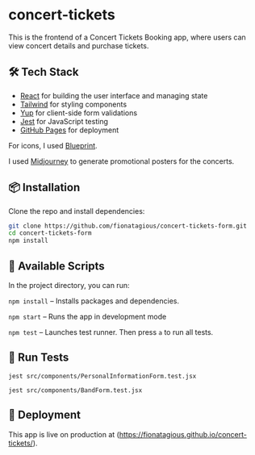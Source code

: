 # concert-tickets

This is the frontend of a Concert Tickets Booking app, where users can view concert details and purchase tickets.

## 🛠️ Tech Stack

- [React](https://react.dev/) for building the user interface and managing state
- [Tailwind](https://tailwindcss.com/) for styling components
- [Yup](https://github.com/jquense/yup) for client-side form validations
- [Jest](https://jestjs.io/) for JavaScript testing
- [GitHub Pages](https://pages.github.com/) for deployment

For icons, I used [Blueprint](https://blueprintjs.com/).

I used [Midjourney](https://www.midjourney.com/) to generate promotional posters for the concerts.

## 📦 Installation

Clone the repo and install dependencies:

```bash
git clone https://github.com/fionatagious/concert-tickets-form.git
cd concert-tickets-form
npm install
```

## 🔧 Available Scripts

In the project directory, you can run:

`npm install` – Installs packages and dependencies.

`npm start` – Runs the app in development mode

`npm test` – Launches test runner. Then press `a` to run all tests.

## 🧪 Run Tests

`jest src/components/PersonalInformationForm.test.jsx`

`jest src/components/BandForm.test.jsx`

## 🚀 Deployment

This app is live on production at (https://fionatagious.github.io/concert-tickets/).
